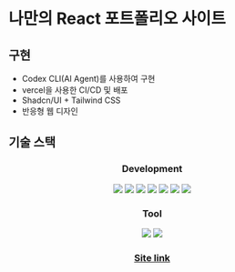 # 나만의 React 포트폴리오 사이트

## 구현

- Codex CLI(AI Agent)를 사용하여 구현
- vercel을 사용한 CI/CD 및 배포
- Shadcn/UI + Tailwind CSS
- 반응형 웹 디자인

## 기술 스택

<div align="center">

### Development

<img src="https://img.shields.io/badge/TypeScript-3178C6?style=flat&logo=TypeScript&logoColor=white"/>
<img src="https://img.shields.io/badge/React-61DAFB?style=flat&logo=React&logoColor=white"/>
<img src="https://img.shields.io/badge/Vite-646CFF?style=flat&logo=vite&logoColor=white"/>
<img src="https://img.shields.io/badge/Shacn/UI-000000?style=flat&logo=shadcnui&logoColor=white"/>
<img src="https://img.shields.io/badge/Tailwind CSS-06B6D4?style=flat&logo=tailwindcss&logoColor=white"/>
<img src="https://img.shields.io/badge/biome-60A5FA?style=flat&logo=biome&logoColor=white"/>
<img src="https://img.shields.io/badge/pnpm-F69220?style=flat&logo=pnpm&logoColor=white"/>

### Tool

<img src="https://img.shields.io/badge/Codex CLI-412991?style=flat&logo=openai&logoColor=white"/>
<img src="https://img.shields.io/badge/Vercel-000000?style=flat&logo=vercel&logoColor=white"/>

### [Site link](https://anjemin-portfolio.vercel.app/)

</div>
